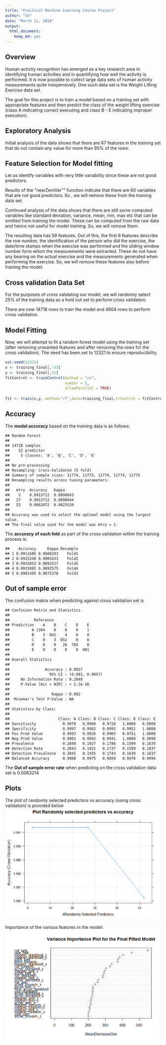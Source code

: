 ```yaml
---
title: "Practical Machine Learning Course Project"
author: "SV"
date: "March 11, 2018"
output: 
  html_document: 
    keep_md: yes
---
```




## Overview

Human activity recognition has emerged as a key research area in identifying human activities and in quantifying how well the activity is performed. It is now possible to collect large data sets of human activity measurements quite inexpensively. One such data set is the Weight Lifting Exercise data set.

The goal for this project is to train a model based on a training set with appropriate features and then predict the class of the weight lifting exercise (class A indicating correct executing and class B - E indicating improper execution).



## Exploratory Analysis 

Initial analysis of the data shows that there are 67 features in the training set that do not contain any value for more than 95% of the rows.

## Feature Selection for Model fitting
Let us identify variables with very little variability since these are not good predictors.


Results of the "nearZeroVar"" function indicate that there are 60 variables that are not good predictors. So , we will remove these from the training data set.



Continued analysis of the data shows that there are still some computed variables like standard deviation, variance, mean, min, max etc that can be omitted from training the model. These can be computed from the raw data and hence not useful for model training. So, we will remove them.




The resulting data has 59 features. Out of this, the first 6 features describe the row number, the identification of the person who did the exercise, the date/time stamps when the exercise was performed and the sliding window number form which the measurements were extracted. These do not have any bearing on the actual exercise and the measurements generated when performing the exercise. So, we will remove these features also before training the model.



## Cross validation Data Set
For the purposes of cross validating our model, we will randomly select 25% of the training data as a hold out set to perform cross validation.



There are now 14718 rows to train the model and 4904 rows to perform cross validation.

## Model Fitting
Now, we will attempt to fit a random forest model using the training set (after removing unwanted features and after removing the rows for the cross validation). The seed has been set to 12321 to ensure reproducibility.




```r
set.seed(12321)
x <- training_final[,-53]
y <- training_final[,53]
fitControl <- trainControl(method = "cv",
                           number = 5,
                           allowParallel = TRUE)

fit <- train(x,y, method="rf",data=training_final,trControl = fitControl)
```



## Accuracy

The **model accuracy** based on the training data is as follows:

```
## Random Forest 
## 
## 14718 samples
##    52 predictor
##     5 classes: 'A', 'B', 'C', 'D', 'E' 
## 
## No pre-processing
## Resampling: Cross-Validated (5 fold) 
## Summary of sample sizes: 11774, 11775, 11774, 11774, 11775 
## Resampling results across tuning parameters:
## 
##   mtry  Accuracy   Kappa    
##    2    0.9913712  0.9890843
##   27    0.9913712  0.9890844
##   52    0.9862072  0.9825520
## 
## Accuracy was used to select the optimal model using the largest value.
## The final value used for the model was mtry = 2.
```
The **accuracy of each fold** as part of the cross validation within the training process is:

```
##    Accuracy     Kappa Resample
## 1 0.9911685 0.9888293    Fold1
## 2 0.9925246 0.9905433    Fold2
## 3 0.9915053 0.9892537    Fold5
## 4 0.9915082 0.9892575    Fold4
## 5 0.9901495 0.9875378    Fold3
```

## Out of sample error

The confusion matrix when predicting against cross validation set is

```
## Confusion Matrix and Statistics
## 
##           Reference
## Prediction    A    B    C    D    E
##          A 1394    0    0    0    1
##          B    3  942    4    0    0
##          C    0    3  852    0    0
##          D    0    0   20  784    0
##          E    0    0    0    0  901
## 
## Overall Statistics
##                                          
##                Accuracy : 0.9937         
##                  95% CI : (0.991, 0.9957)
##     No Information Rate : 0.2849         
##     P-Value [Acc > NIR] : < 2.2e-16      
##                                          
##                   Kappa : 0.992          
##  Mcnemar's Test P-Value : NA             
## 
## Statistics by Class:
## 
##                      Class: A Class: B Class: C Class: D Class: E
## Sensitivity            0.9979   0.9968   0.9726   1.0000   0.9989
## Specificity            0.9997   0.9982   0.9993   0.9951   1.0000
## Pos Pred Value         0.9993   0.9926   0.9965   0.9751   1.0000
## Neg Pred Value         0.9991   0.9992   0.9941   1.0000   0.9998
## Prevalence             0.2849   0.1927   0.1786   0.1599   0.1839
## Detection Rate         0.2843   0.1921   0.1737   0.1599   0.1837
## Detection Prevalence   0.2845   0.1935   0.1743   0.1639   0.1837
## Balanced Accuracy      0.9988   0.9975   0.9859   0.9976   0.9994
```
The **Out of sample error rate** when predicting on the cross validation data set is 0.0063214

## Plots

The plot of randomly selected predictors vs accuracy (using cross validation) is provided below
![](index_files/figure-html/unnamed-chunk-13-1.png)<!-- -->

Importance of the various features in the model:
![](index_files/figure-html/unnamed-chunk-14-1.png)<!-- -->

